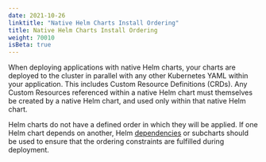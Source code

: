 ```yaml
---
date: 2021-10-26
linktitle: "Native Helm Charts Install Ordering"
title: Native Helm Charts Install Ordering
weight: 70010
isBeta: true
---
```


When deploying applications with native Helm charts, your charts are deployed to the cluster in parallel with any other Kubernetes YAML within your application.
This includes Custom Resource Definitions (CRDs).
Any Custom Resources referenced within a native Helm chart must themselves be created by a native Helm chart, and used only within that native Helm chart.

Helm charts do not have a defined order in which they will be applied.
If one Helm chart depends on another, Helm [dependencies](https://helm.sh/docs/topics/charts/#chart-dependencies) or subcharts should be used to ensure that the ordering constraints are fulfilled during deployment.

